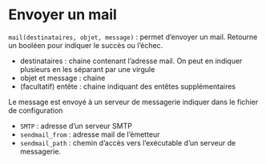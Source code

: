 # Envoyer un mail

`mail(destinataires, objet, message)` : permet d’envoyer un mail. Retourne un booléen pour indiquer le succès ou l’échec.

- destinataires : chaine contenant l’adresse mail. On peut en indiquer plusieurs en les séparant par une virgule
- objet et message : chaine
- (facultatif) entête : chaine indiquant des entêtes supplémentaires

Le message est envoyé à un serveur de messagerie indiquer dans le fichier de configuration

- `SMTP` : adresse d’un serveur SMTP
- `sendmail_from` : adresse mail de l’émetteur
- `sendmail_path` : chemin d’accès vers l’exécutable d’un serveur de messagerie.

